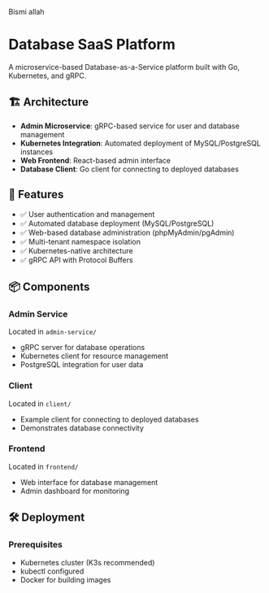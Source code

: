 Bismi allah
# Database SaaS Platform

A microservice-based Database-as-a-Service platform built with Go, Kubernetes, and gRPC.

## 🏗️ Architecture

- **Admin Microservice**: gRPC-based service for user and database management
- **Kubernetes Integration**: Automated deployment of MySQL/PostgreSQL instances
- **Web Frontend**: React-based admin interface
- **Database Client**: Go client for connecting to deployed databases

## 🚀 Features

- ✅ User authentication and management
- ✅ Automated database deployment (MySQL/PostgreSQL)
- ✅ Web-based database administration (phpMyAdmin/pgAdmin)
- ✅ Multi-tenant namespace isolation
- ✅ Kubernetes-native architecture
- ✅ gRPC API with Protocol Buffers

## 📦 Components

### Admin Service
Located in `admin-service/`
- gRPC server for database operations
- Kubernetes client for resource management
- PostgreSQL integration for user data

### Client
Located in `client/`
- Example client for connecting to deployed databases
- Demonstrates database connectivity

### Frontend
Located in `frontend/`
- Web interface for database management
- Admin dashboard for monitoring

## 🛠️ Deployment

### Prerequisites
- Kubernetes cluster (K3s recommended)
- kubectl configured
- Docker for building images